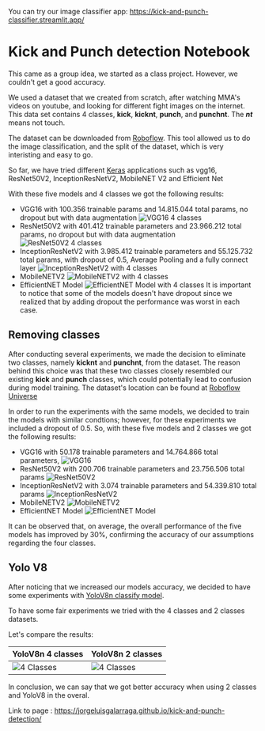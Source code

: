 You can try our image classifier app: 
https://kick-and-punch-classifier.streamlit.app/

# Kick and Punch detection Notebook
This came as a group idea, we started as a class project. However, we couldn't get a good accuracy.

We used a dataset that we created from scratch, after watching MMA's videos on youtube, and looking for different fight images on the internet. This data set contains 4 classes, **kick**, **kicknt**, **punch**, and **punchnt**. The ***nt*** means not touch.

The dataset can be downloaded from [Roboflow](https://universe.roboflow.com/georgebrown/punch-and-kick-detection-group). This tool allowed us to do the image classification, and the split of the dataset, which is very interisting and easy to go.

So far, we have tried different  [Keras](https://keras.io/api/applications/) applications such as vgg16, ResNet50V2, InceptionResNetV2, MobileNET V2 and Efficient Net

With these five models and 4 classes we got the following results:

- VGG16 with 100.356 trainable params and 14.815.044 total params, no dropout but with data augmentation ![VGG16 4 classes](/images/image-3.png)
- ResNet50V2 with 401.412 trainable parameters and 23.966.212 total params, no dropout but with data augmentation ![ResNet50V2 4 classes](/images/image-4.png)
- InceptionResNetV2 with 3.985.412 trainable parameters and 55.125.732 total params, with dropout of 0.5, Average Pooling and a fully connect layer ![InceptionResNetV2 with 4 classes](/images/image-5.png)
- MobileNETV2 ![MobileNETV2 with 4 classes](/images/image-6.png)
- EfficientNET Model ![EfficientNET Model with 4 classes](/images/image-7.png)
It is important to notice that some of the models doesn't have dropout since we realized that by adding dropout the performance was worst in each case.

## Removing classes

After conducting several experiments, we made the decision to eliminate two classes, namely **kicknt** and **punchnt**, from the dataset. The reason behind this choice was that these two classes closely resembled our existing **kick** and **punch** classes, which could potentially lead to confusion during model training. The dataset's location can be found at [Roboflow Universe](https://universe.roboflow.com/georgebrown/punch-and-kick-image-classification)

In order to run the experiments with the same models, we decided to train the models with similar condtions; however, for these experiments we included a dropout of 0.5. So, with these five models and 2 classes we got the following results:

- VGG16 with 50.178 trainable parameters and 14.764.866 total parameters, ![VGG16](/images/image.png)
- ResNet50V2 with 200.706 trainable parameters and 23.756.506 total params ![ResNet50V2](/images/image-1.png)
- InceptionResNetV2 with 3.074 trainable parameters and 54.339.810 total params ![InceptionResNetV2](/images/image-2.png)
- MobileNETV2 ![MobileNETV2](/images/image-8.png)
- EfficientNET Model ![EfficientNET Model](/images/image-9.png)

It can be observed that, on average, the overall performance of the five models has improved by 30%, confirming the accuracy of our assumptions regarding the four classes.

## Yolo V8

After noticing that we increased our models accuracy, we decided to have some experiments with [YoloV8n classify model](https://docs.ultralytics.com/tasks/classify/).

To have some fair experiments we tried with the 4 classes and 2 classes datasets.

Let's compare the results:

| YoloV8n 4 classes | YoloV8n 2 classes |
|---| --- |
| ![4 Classes](/yolo_results/4_classes_results.png) | ![4 Classes](/yolo_results/2_classes_results.png) |

In conclusion, we can say that we got better accuracy when using 2 classes and YoloV8 in the overal.

Link to page : https://jorgeluisgalarraga.github.io/kick-and-punch-detection/
